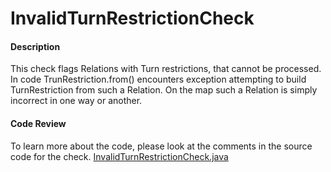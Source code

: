 # InvalidTurnRestrictionCheck

#### Description

This check flags Relations with Turn restrictions, that cannot be processed. In code TrunRestriction.from() encounters exception attempting to build TurnRestriction from such a Relation. On the map such a Relation is simply incorrect in one way or another. 
#### Code Review

To learn more about the code, please look at the comments in the source code for the check.
[InvalidTurnRestrictionCheck.java](../../src/main/java/org/openstreetmap/atlas/checks/validation/relations/InvalidTurnRestrictionCheck.java)
